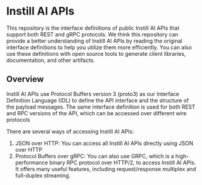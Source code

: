 # Instill AI  APIs

This repository is the interface definitions of public Instill AI APIs that support both REST and gRPC protocols. We think this repository can provide a better understanding of Instill AI APIs by reading the original interface definitions to help you utilize them more efficiently. You can also use these definitions with open source tools to generate client libraries, documentation, and other artifacts.

## Overview

Instill AI APIs use Protocol Buffers version 3 (proto3) as our Interface Definition Language (IDL) to define the API interface and the structure of the payload messages. The same interface definition is used for both REST and RPC versions of the API, which can be accessed over different wire protocols

There are several ways of accessing Instill AI APIs:

1. JSON over HTTP: You can access all Instill AI APIs directly using JSON over HTTP
2. Protocol Buffers over gRPC: You can also use GRPC, which is a high-performance binary RPC protocol over HTTP/2, to access Instill AI APIs. It offers many useful features, including request/response multiplex and full-duplex streaming.

